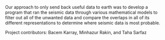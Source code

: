 Our approach to only send back useful data to earth was to develop a program that ran the seismic data through various mathematical models to filter out all of the unwanted data and compare the overlaps in all of its different representations to determine where seismic data is most probable.

Project contributors: Bacem Karray, Minhazur Rakin, and Taha Sarfaz 

